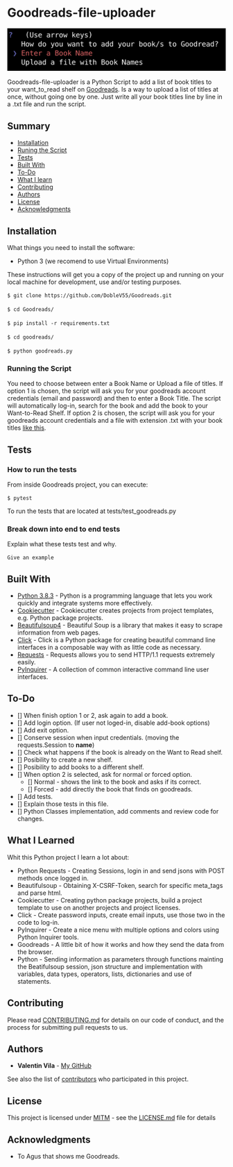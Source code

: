 # Goodreads-file-uploader
![image from my terminal](readme-screenshot.png)

Goodreads-file-uploader is a Python Script to add a list of book titles to your want_to_read shelf on [Goodreads](https://www.goodreads.com/).
Is a way to upload a list of titles at once, without going one by one.
Just write all your book titles line by line in a .txt file and run the script.

## Summary

  - [Installation](#installation)
  - [Runing the Script](#running-the-script)
  - [Tests](#tests)
  - [Built With](#built-with)
  - [To-Do](#to-do)
  - [What I learn](#what-i-learned)
  - [Contributing](#contributing)
  - [Authors](#authors)
  - [License](#license)
  - [Acknowledgments](#acknowledgments)

## Installation

What things you need to install the software:

* Python 3 (we recomend to use Virtual Environments)

These instructions will get you a copy of the project up and running on
your local machine for development, use and/or testing purposes.

    $ git clone https://github.com/DobleV55/Goodreads.git
    
    $ cd Goodreads/
    
    $ pip install -r requirements.txt
    
    $ cd goodreads/
    
    $ python goodreads.py

### Running the Script

You need to choose between enter a Book Name or Upload a file of titles.
If option 1 is chosen, the script will ask you for your goodreads account credentials (email and password) and then to enter a Book Title.
The script will automatically log-in, search for the book and add the book to your Want-to-Read Shelf.
If option 2 is chosen, the script will ask you for your goodreads account credentials and a file with extension .txt with your book titles [like this](tests/book-titles-example.txt).

## Tests

### How to run the tests

From inside Goodreads project, you can execute:

    $ pytest
    
To run the tests that are located at tests/test_goodreads.py

### Break down into end to end tests

Explain what these tests test and why.

    Give an example

## Built With

  - [Python 3.8.3](https://www.python.org/downloads/release/python-383/) - Python is a programming language that lets you work quickly
and integrate systems more effectively.
  - [Cookiecutter](https://cookiecutter.readthedocs.io/) - Cookiecutter creates projects from project templates, e.g. Python package projects.
  - [Beautifulsoup4](https://pypi.org/project/beautifulsoup4/) - Beautiful Soup is a library that makes it easy to scrape information from web pages.
  - [Click](https://pypi.org/project/click/) - Click is a Python package for creating beautiful command line interfaces in a composable way with as little code as necessary.
  - [Requests](https://pypi.org/project/requests/) - Requests allows you to send HTTP/1.1 requests extremely easily.
  - [PyInquirer](https://pypi.org/project/PyInquirer/) - A collection of common interactive command line user interfaces.
  
## To-Do

- [] When finish option 1 or 2, ask again to add a book.
- [] Add login option. (If user not loged-in, disable add-book options)
- [] Add exit option.
- [] Conserve session when input credentials. (moving the requests.Session to __name__)
- [] Check what happens if the book is already on the Want to Read shelf.
- [] Posibility to create a new shelf.
- [] Posibility to add books to a different shelf.
- [] When option 2 is selected, ask for normal or forced option.
  - [] Normal - shows the link to the book and asks if its correct.
  - [] Forced - add directly the book that finds on goodreads.
- [] Add tests.
- [] Explain those tests in this file.
- [] Python Classes implementation, add comments and review code for changes.  
  
## What I Learned

Whit this Python project I learn a lot about:
* Python Requests - Creating Sessions, login in and send jsons with POST methods once logged in.
* Beautifulsoup - Obtaining X-CSRF-Token, search for specific meta_tags and parse html.
* Cookiecutter - Creating python package projects, build a project template to use on another projects and project licenses.
* Click - Create password inputs, create email inputs, use those two in the code to log-in.
* PyInquirer - Create a nice menu with multiple options and colors using Python Inquirer tools.
* Goodreads - A little bit of how it works and how they send the data from the browser.
* Python - Sending information as parameters through functions mainting the Beatifulsoup session, json structure and implementation with variables, data types, operators, lists, dictionaries and use of statements.

## Contributing

Please read [CONTRIBUTING.md](CONTRIBUTING.md) for details on our code
of conduct, and the process for submitting pull requests to us.

## Authors

  - **Valentin Vila** -
    [My GitHub](https://github.com/DobleV55)

See also the list of [contributors](https://github.com/DobleV55/Goodreads/graphs/contributors) who participated in this project.

## License

This project is licensed under [MITM](https://github.com/DobleV55/Goodreads/blob/master/LICENSE) - see the [LICENSE.md](LICENSE.md) file for
details

## Acknowledgments

  - To Agus that shows me Goodreads.

